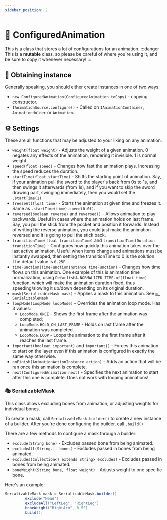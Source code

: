 ```yaml
---
sidebar_position: 2
---
```


# 🔧 ConfiguredAnimation
This is a class that stores a lot of configurations for an animation.
:::danger
This is a **mutable** class, so please be careful of where you're using it, and be sure to copy it whenever necessary!
:::

## 🫴 Obtaining instance
Generally speaking, you should either create instances in one of two ways:
- `new ConfiguredAnimation(ConfiguredAnimation toCopy)` - copying constructor.
- `IAnimationSource.configure()` - Called on `IAnimationContainer`, `AnimationHolder` or `Animation`.

## ⚙️ Settings
These are all functions that may be adjusted to your liking on any animation.
- `weight(float weight)` - Adjusts the weight of a given animation. 0 negates any effects of the animation, rendering it invisible. 1 is normal weight.
- `speed(float speed)` - Changes how fast the animation plays. Increasing the speed reduces the duration.
- `startTime(float startTime)` - Shifts the starting point of animation. Say, if your animation pull the sword to the player's back from 0s to 1s, and then swings it afterwards (from 1s), and if you want to skip the sword drawing part, swinging immediately, then you would set the `.startTime(1)`
- `freezeAt(float time)` - Starts the animation at given time and freezes it. Same as `.startTime(time).speed(0.0f)`.
- `reversed(boolean reverse)` and `reversed()` - Allows animation to play backwards. Useful in cases where the animation holds on last frame. Say, you pull the stick from the pocket and position it forwards. Instead of writing the reverse animation, you could just make the animation reversed and it is going to pull the stick back.
- `transitionTime(float transitionTime)` and `transitionTime(Duration transitionTime)` - Configures how quickly this animation takes over the last active animation. Useful when items change and animations must be instantly swapped, then setting the transitionTime to 0 is the solution. The default value is `0.25F`.
- `timeFunction(TimeFunctionInstance timeFunction)` - Changes how time flows on this animation. One example of this is animation time normalization, using `DefaultsHA.NORMALIZED_TIME.of(float time)` function, which will make the animation duration fixed, thus speeding/slowing it up/down depending on its original duration.
- `mask(SerializableMask mask)` - Applies a mask to this animation. See [`⚙️ SerializableMask`](#️-serializablemask)
- `loopMode(LoopMode loopMode)` - Overrides the animation loop mode. Has 3 values:
  - `LoopMode.ONCE` - Shows the first frame after the animation was completed;
  - `LoopMode.HOLD_ON_LAST_FRAME` - Holds on last frame after the animation was completed.
  - `LoopMode.LOOP` - Loops the animation to the first frame after it reaches the last frame.
- `important(boolean important)` and `important()` - Forces this animation to start on the layer even if this animation is configured in exactly the same way otherwise.
- `onFinish(AnimationActionInstance action)` - Adds an action that will be ran once this animation is complete.
- `next(ConfiguredAnimation next)` - Specifies the next animation to start after this one is complete. Does not work with looping animations!

### 🎭 SerializableMask
This class allows excluding bones from animation, or adjusting weights for individual bones.

To create a mask, call `SerializableMask.builder()` to create a new instance of a builder.
After you're done configuring the builder, call `.build()`

There are a few methods to configure a mask through a builder:
- `exclude(String bone)` - Excludes passed bone from being animated.
- `excludeAll(String... bones)` - Excludes passed in bones from being animated.
- `excludes(Collection<? extends String> excludes)` - Excludes passed in bones from being animated.
- `boneWeight(String bone, float weight)` - Adjusts weight to one specific bone.

Here's an example:
```java
SerializableMask mask = SerializableMask.builder()
		.exclude("Head")
		.excludeAll("LeftLeg", "RightLeg")
		.boneWeight("RightArm", 0.5F)
		.build();
```